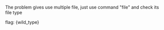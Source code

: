 The problem gives use multiple file, just use command "file" and check its file type

flag: {wild_type}
